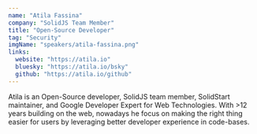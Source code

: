 ```yaml
---
name: "Atila Fassina"
company: "SolidJS Team Member"
title: "Open-Source Developer"
tag: "Security"
imgName: "speakers/atila-fassina.png"
links:
  website: "https://atila.io"
  bluesky: "https://atila.io/bsky"
  github: "https://atila.io/github"
---
```


Atila is an Open-Source developer, SolidJS team member, SolidStart maintainer, and Google Developer Expert for Web Technologies. With >12 years building on the web, nowadays he focus on making the right thing easier for users by leveraging better developer experience in code-bases.
